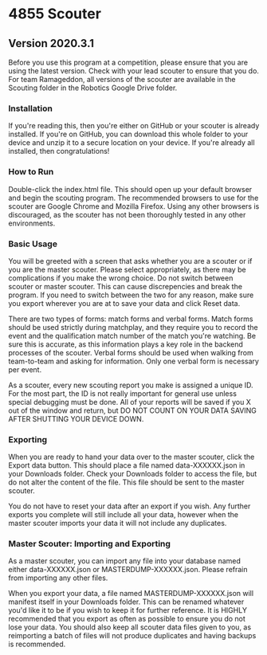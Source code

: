 4855 Scouter
============
## Version 2020.3.1

Before you use this program at a competition, please ensure that you are using the latest version. Check with your lead scouter to ensure that you do. For team Ramageddon, all versions of the scouter are available in the Scouting folder in the Robotics Google Drive folder.

### Installation

If you're reading this, then you're either on GitHub or your scouter is already installed. If you're on GitHub, you can download this whole folder to your device and unzip it to a secure location on your device. If you're already all installed, then congratulations!

### How to Run

Double-click the index.html file. This should open up your default browser and begin the scouting program. The recommended browsers to use for the scouter are Google Chrome and Mozilla Firefox. Using any other browsers is discouraged, as the scouter has not been thoroughly tested in any other environments.

### Basic Usage

You will be greeted with a screen that asks whether you are a scouter or if you are the master scouter. Please select appropriately, as there may be complications if you make the wrong choice. Do not switch between scouter or master scouter. This can cause discrepencies and break the program. If you need to switch between the two for any reason, make sure you export wherever you are at to save your data and click Reset data.

There are two types of forms: match forms and verbal forms. Match forms should be used strictly during matchplay, and they require you to record the event and the qualification match number of the match you're watching. Be sure this is accurate, as this information plays a key role in the backend processes of the scouter. Verbal forms should be used when walking from team-to-team and asking for information. Only one verbal form is necessary per event.

As a scouter, every new scouting report you make is assigned a unique ID. For the most part, the ID is not really important for general use unless special debugging must be done. All of your reports will be saved if you X out of the window and return, but DO NOT COUNT ON YOUR DATA SAVING AFTER SHUTTING YOUR DEVICE DOWN.

### Exporting

When you are ready to hand your data over to the master scouter, click the Export data button. This should place a file named data-XXXXXX.json in your Downloads folder. Check your Downloads folder to access the file, but do not alter the content of the file. This file should be sent to the master scouter.

You do not have to reset your data after an export if you wish. Any further exports you complete will still include all your data, however when the master scouter imports your data it will not include any duplicates.

### Master Scouter: Importing and Exporting

As a master scouter, you can import any file into your database named either data-XXXXXX.json or MASTERDUMP-XXXXXX.json. Please refrain from importing any other files.

When you export your data, a file named MASTERDUMP-XXXXXX.json will manifest itself in your Downloads folder. This can be renamed whatever you'd like it to be if you wish to keep it for further reference. It is HIGHLY recommended that you export as often as possible to ensure you do not lose your data. You should also keep all scouter data files given to you, as reimporting a batch of files will not produce duplicates and having backups is recommended.
